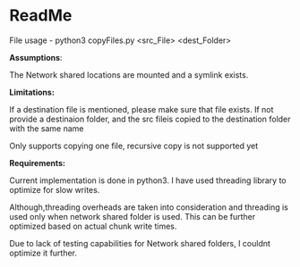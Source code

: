 # ReadMe

File usage - python3 copyFiles.py <src_File> <dest_Folder>

**Assumptions**:

The Network shared locations are mounted and a symlink exists. 

**Limitations:**

If a destination file is mentioned, please make sure that file exists. If not provide a destinaion folder, and the src fileis copied to the destination folder with the same name

Only supports copying one file, recursive copy is not supported yet

**Requirements:**

Current implementation is done in python3. I have used threading library to optimize for slow writes.

Although,threading overheads are taken into consideration and threading is used only when network shared folder is used. This can be further optimized based on actual chunk write times.

Due to lack of testing capabilities for Network shared folders, I couldnt optimize it further. 
